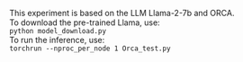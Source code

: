 This experiment is based on the LLM Llama-2-7b and ORCA.  
To download the pre-trained Llama, use:  
`python model_download.py`  
To run the inference, use:  
`torchrun --nproc_per_node 1 Orca_test.py`  